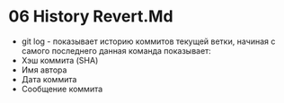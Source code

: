 # 06 History Revert.Md

- git log - показывает историю коммитов текущей ветки, начиная с самого последнего
данная команда показывает:
- Хэш коммита (SHA)
- Имя автора
- Дата коммита
- Сообщение коммита
